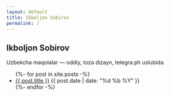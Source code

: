 ```yaml
---
layout: default
title: Ikboljon Sobirov
permalink: /
---
```

<section class="wrap">
<h1 class="tele-title">Ikboljon Sobirov</h1>
<p class="tele-sub">Uzbekcha maqolalar — oddiy, toza dizayn, telegra.ph uslubida.</p>

<ul class="tele-ul">
  {%- for post in site.posts -%}
    <li class="tele-li">
      <a href="{{ post.url | relative_url }}">{{ post.title }}</a>
      <span class="tele-date">{{ post.date | date: "%d %b %Y" }}</span>
    </li>
  {%- endfor -%}
</ul>
</section>
